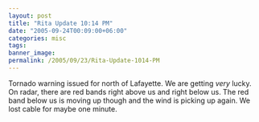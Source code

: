 ```yaml
---
layout: post
title: "Rita Update 10:14 PM"
date: "2005-09-24T00:09:00+06:00"
categories: misc 
tags: 
banner_image: 
permalink: /2005/09/23/Rita-Update-1014-PM
---
```


Tornado warning issued for north of Lafayette. We are getting <i>very</i> lucky. On radar, there are red bands right above us and right below us. The red band below us is moving up though and the wind is picking up again. We lost cable for maybe one minute.